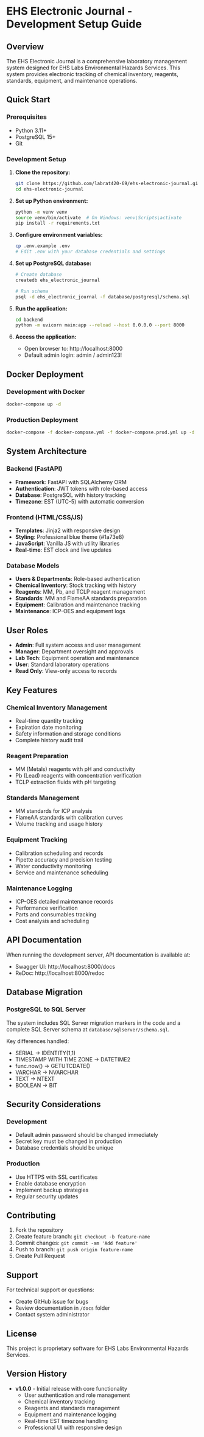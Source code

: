 # EHS Electronic Journal - Development Setup Guide

## Overview
The EHS Electronic Journal is a comprehensive laboratory management system designed for EHS Labs Environmental Hazards Services. This system provides electronic tracking of chemical inventory, reagents, standards, equipment, and maintenance operations.

## Quick Start

### Prerequisites
- Python 3.11+
- PostgreSQL 15+
- Git

### Development Setup

1. **Clone the repository:**
   ```bash
   git clone https://github.com/labrat420-69/ehs-electronic-journal.git
   cd ehs-electronic-journal
   ```

2. **Set up Python environment:**
   ```bash
   python -m venv venv
   source venv/bin/activate  # On Windows: venv\Scripts\activate
   pip install -r requirements.txt
   ```

3. **Configure environment variables:**
   ```bash
   cp .env.example .env
   # Edit .env with your database credentials and settings
   ```

4. **Set up PostgreSQL database:**
   ```bash
   # Create database
   createdb ehs_electronic_journal
   
   # Run schema
   psql -d ehs_electronic_journal -f database/postgresql/schema.sql
   ```

5. **Run the application:**
   ```bash
   cd backend
   python -m uvicorn main:app --reload --host 0.0.0.0 --port 8000
   ```

6. **Access the application:**
   - Open browser to: http://localhost:8000
   - Default admin login: admin / admin123!

## Docker Deployment

### Development with Docker
```bash
docker-compose up -d
```

### Production Deployment
```bash
docker-compose -f docker-compose.yml -f docker-compose.prod.yml up -d
```

## System Architecture

### Backend (FastAPI)
- **Framework**: FastAPI with SQLAlchemy ORM
- **Authentication**: JWT tokens with role-based access
- **Database**: PostgreSQL with history tracking
- **Timezone**: EST (UTC-5) with automatic conversion

### Frontend (HTML/CSS/JS)
- **Templates**: Jinja2 with responsive design
- **Styling**: Professional blue theme (#1a73e8)
- **JavaScript**: Vanilla JS with utility libraries
- **Real-time**: EST clock and live updates

### Database Models
- **Users & Departments**: Role-based authentication
- **Chemical Inventory**: Stock tracking with history
- **Reagents**: MM, Pb, and TCLP reagent management
- **Standards**: MM and FlameAA standards preparation
- **Equipment**: Calibration and maintenance tracking
- **Maintenance**: ICP-OES and equipment logs

## User Roles

- **Admin**: Full system access and user management
- **Manager**: Department oversight and approvals
- **Lab Tech**: Equipment operation and maintenance
- **User**: Standard laboratory operations
- **Read Only**: View-only access to records

## Key Features

### Chemical Inventory Management
- Real-time quantity tracking
- Expiration date monitoring
- Safety information and storage conditions
- Complete history audit trail

### Reagent Preparation
- MM (Metals) reagents with pH and conductivity
- Pb (Lead) reagents with concentration verification
- TCLP extraction fluids with pH targeting

### Standards Management
- MM standards for ICP analysis
- FlameAA standards with calibration curves
- Volume tracking and usage history

### Equipment Tracking
- Calibration scheduling and records
- Pipette accuracy and precision testing
- Water conductivity monitoring
- Service and maintenance scheduling

### Maintenance Logging
- ICP-OES detailed maintenance records
- Performance verification
- Parts and consumables tracking
- Cost analysis and scheduling

## API Documentation

When running the development server, API documentation is available at:
- Swagger UI: http://localhost:8000/docs
- ReDoc: http://localhost:8000/redoc

## Database Migration

### PostgreSQL to SQL Server
The system includes SQL Server migration markers in the code and a complete SQL Server schema at `database/sqlserver/schema.sql`.

Key differences handled:
- SERIAL → IDENTITY(1,1)
- TIMESTAMP WITH TIME ZONE → DATETIME2
- func.now() → GETUTCDATE()
- VARCHAR → NVARCHAR
- TEXT → NTEXT
- BOOLEAN → BIT

## Security Considerations

### Development
- Default admin password should be changed immediately
- Secret key must be changed in production
- Database credentials should be unique

### Production
- Use HTTPS with SSL certificates
- Enable database encryption
- Implement backup strategies
- Regular security updates

## Contributing

1. Fork the repository
2. Create feature branch: `git checkout -b feature-name`
3. Commit changes: `git commit -am 'Add feature'`
4. Push to branch: `git push origin feature-name`
5. Create Pull Request

## Support

For technical support or questions:
- Create GitHub issue for bugs
- Review documentation in `/docs` folder
- Contact system administrator

## License

This project is proprietary software for EHS Labs Environmental Hazards Services.

## Version History

- **v1.0.0** - Initial release with core functionality
  - User authentication and role management
  - Chemical inventory tracking
  - Reagents and standards management
  - Equipment and maintenance logging
  - Real-time EST timezone handling
  - Professional UI with responsive design
